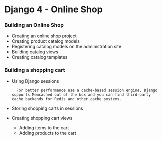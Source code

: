 # Django 4 - Online Shop

### Building an Online Shop
- Creating an online shop project
- Creating product catalog models
- Registering catalog models on the administration site
- Building catalog views
- Creating catalog templates

### Building a shopping cart
- Using Django sessions
    
        For better performance use a cache-based session engine. Django supports Memcached out of the box and you can find third-party cache backends for Redis and other cache systems.

- Storing shopping carts in sessions
- Creating shopping cart views
  - Adding items to the cart
  - Adding products to the cart
  